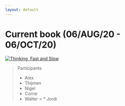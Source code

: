 ```yaml
---
layout: default
---
```


# Current book (06/AUG/20 - 06/OCT/20)

[![Thinking, Fast and Slow](https://media.s-bol.com/xvwJYNzpkA2l/777x1200.jpg)](https://www.bol.com/nl/p/thinking-fast-and-slow/9200000001150837/)

> Participants
> * Alex
> * Thijmen
> * Nigel
> * Corne
> * Walter
< * Jordi
